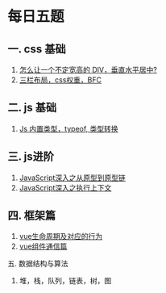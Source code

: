 # 每日五题
## 一.  css 基础
1. [怎么让一个不定宽高的 DIV，垂直水平居中?](css/css_interview.md)
2. [三栏布局，css权重，BFC](css/css_interview.md)

## 二. js 基础
1.  [Js 内置类型，typeof, 类型转换](小册学习/一、js基础知识及常考面试题.md)

## 三. js进阶
1. [JavaScript深入之从原型到原型链](js/进阶/原型链.md)
2. [JavaScript深入之执行上下文](js/进阶/js深入执行上下文.md)

## 四.  框架篇
1. [vue生命周期及对应的行为](vue/vue_interview.md)
2. [vue组件通信篇](vue/vue_interview.md)

五. 数据结构与算法
1.  堆，栈，队列，链表，树，图
```

```

